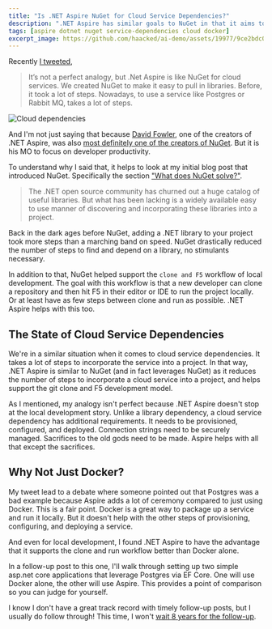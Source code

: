```yaml
---
title: "Is .NET Aspire NuGet for Cloud Service Dependencies?"
description: ".NET Aspire has similar goals to NuGet in that it aims to streamline the number of steps it takes to incorporate a cloud service into a project. But Aspire has goals that are more far-reaching than NuGet."
tags: [aspire dotnet nuget service-dependencies cloud docker]
excerpt_image: https://github.com/haacked/ai-demo/assets/19977/9ce2bdc0-866e-47a8-bef0-e3bd00b80730
---
```


Recently [I tweeted](https://twitter.com/haacked/status/1793911877334122835),

> It’s not a perfect analogy, but .Net Aspire is like NuGet for cloud services. We created NuGet to make it easy to pull in libraries. Before, it took a lot of steps. Nowadays, to use a service like Postgres or Rabbit MQ, takes a lot of steps.

![Cloud dependencies](https://github.com/haacked/ai-demo/assets/19977/9ce2bdc0-866e-47a8-bef0-e3bd00b80730)

And I'm not just saying that because [David Fowler](https://twitter.com/davidfowl), one of the creators of .NET Aspire, was also [most definitely one of the creators of NuGet](https://news.ycombinator.com/item?id=40210262). But it is his MO to focus on developer productivity.

To understand why I said that, it helps to look at my initial blog post that introduced NuGet. Specifically the section ["What does NuGet solve?"](https://haacked.com/archive/2010/10/06/introducing-nupack-package-manager.aspx/#what-does-nuget-solve).

> The .NET open source community has churned out a huge catalog of useful libraries. But what has been lacking is a widely available easy to use manner of discovering and incorporating these libraries into a project.

Back in the dark ages before NuGet, adding a .NET library to your project took more steps than a marching band on speed. NuGet drastically reduced the number of steps to find and depend on a library, no stimulants necessary.

In addition to that, NuGet helped support the `clone and F5` workflow of local development. The goal with this workflow is that a new developer can clone a repository and then hit F5 in their editor or IDE to run the project locally. Or at least have as few steps between clone and run as possible. .NET Aspire helps with this too.

## The State of Cloud Service Dependencies

We're in a similar situation when it comes to cloud service dependencies. It takes a lot of steps to incorporate the service into a project. In that way, .NET Aspire is similar to NuGet (and in fact leverages NuGet) as it reduces the number of steps to incorporate a cloud service into a project, and helps support the git clone and F5 development model.

As I mentioned, my analogy isn't perfect because .NET Aspire doesn't stop at the local development story. Unlike a library dependency, a cloud service dependency has additional requirements. It needs to be provisioned, configured, and deployed. Connection strings need to be securely managed. Sacrifices to the old gods need to  be made. Aspire helps with all that except the sacrifices.

## Why Not Just Docker?

My tweet lead to a debate where someone pointed out that Postgres was a bad example because Aspire adds a lot of ceremony compared to just using Docker. This is a fair point. Docker is a great way to package up a service and run it locally. But it doesn't help with the other steps of provisioning, configuring, and deploying a service.

And even for local development, I found .NET Aspire to have the advantage that it supports the clone and run workflow better than Docker alone.

In a follow-up post to this one, I'll walk through setting up two simple asp.net core applications that leverage Postgres via EF Core. One will use Docker alone, the other will use Aspire. This provides a point of comparison so you can judge for yourself.

I know I don't have a great track record with timely follow-up posts, but I usually do follow through! This time, I won't [wait 8 years for the follow-up](https://haacked.com/archive/2012/04/15/The-Real-Pain-Of-Software-Development-2/).
